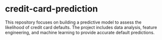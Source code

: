 # credit-card-prediction
This repository focuses on building a predictive model to assess the likelihood of credit card defaults. The project includes data analysis, feature engineering, and machine learning to provide accurate default predictions.
